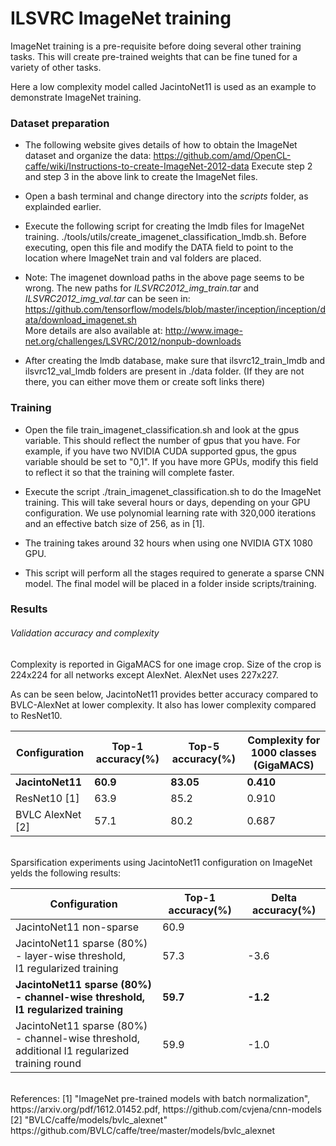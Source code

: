 # ILSVRC ImageNet training

ImageNet training is a pre-requisite before doing several other training tasks. This will create pre-trained weights that can be fine tuned for a variety of other tasks.

Here a low complexity model called JacintoNet11 is used as an example to demonstrate ImageNet training.

### Dataset preparation

* The following website gives details of how to obtain the ImageNet dataset and organize the data: 
https://github.com/amd/OpenCL-caffe/wiki/Instructions-to-create-ImageNet-2012-data
Execute step 2 and step 3 in the above link to create the ImageNet files.

* Open a bash terminal and change directory into the *scripts* folder, as explainded earlier.

* Execute the following script for creating the lmdb files for  ImageNet training.
./tools/utils/create_imagenet_classification_lmdb.sh. 
Before executing, open this file and modify the DATA field to point to the location where ImageNet train and val folders are placed.

* Note: The imagenet download paths in the above page seems to be wrong. The new paths for *ILSVRC2012_img_train.tar* and *ILSVRC2012_img_val.tar* can be seen in:
https://github.com/tensorflow/models/blob/master/inception/inception/data/download_imagenet.sh  
More details are also available at: http://www.image-net.org/challenges/LSVRC/2012/nonpub-downloads

* After creating the lmdb database, make sure that ilsvrc12_train_lmdb and ilsvrc12_val_lmdb folders are present in ./data folder. (If they are not there, you can either move them or create soft links there)

### Training 
* Open the file train_imagenet_classification.sh  and look at the gpus variable. This should reflect the number of gpus that you have. For example, if you have two NVIDIA CUDA supported gpus, the gpus variable should be set to "0,1". If you have more GPUs, modify this field to reflect it so that the training will complete faster.

* Execute the script ./train_imagenet_classification.sh to do the ImageNet training. This will take several hours or days, depending on your GPU configuration. We use polynomial learning rate with 320,000 iterations and an effective batch size of 256, as in [1].

* The training takes around 32 hours when using one NVIDIA GTX 1080 GPU.

* This script will perform all the stages required to generate a sparse CNN model. The final model will be placed in a folder inside scripts/training.

### Results 

###### Validation accuracy and complexity 
Complexity is reported in GigaMACS for one image crop. Size of the crop is 224x224 for all networks except AlexNet. AlexNet uses 227x227.

As can be seen below, JacintoNet11 provides better accuracy compared to BVLC-AlexNet at lower complexity. It also has lower complexity compared to ResNet10.

|Configuration      |Top-1 accuracy(%)| Top-5 accuracy(%) |Complexity for 1000 classes (GigaMACS)|
|-------------------|-----------------|----------------|---------------------------|
|<b>JacintoNet11    |<b>60.9          |<b>83.05        |<b>0.410                   |
|ResNet10 [1]       |63.9             |85.2            |0.910                      |
|BVLC AlexNet [2]   |57.1             |80.2            |0.687                      |

<br>
Sparsification experiments using JacintoNet11 configuration on ImageNet yelds the following results:

|Configuration                                       |Top-1 accuracy(%)| Delta accuracy(%) |
|----------------------------------------------------|-----------------|----------------|
|JacintoNet11 non-sparse                             |60.9             |                |
|JacintoNet11 sparse (80%) - layer-wise threshold,   <br>l1 regularized training     |57.3         | -3.6           |
|<b>JacintoNet11 sparse (80%) - channel-wise threshold, <br>l1 regularized training     |<b>59.7         |<b> -1.2           |
|JacintoNet11 sparse (80%) - channel-wise threshold, <br>additional l1 regularized training round  |59.9  | -1.0    |

<br>
References:
[1] "ImageNet pre-trained models with batch normalization", https://arxiv.org/pdf/1612.01452.pdf, https://github.com/cvjena/cnn-models <br>
[2] "BVLC/caffe/models/bvlc_alexnet" https://github.com/BVLC/caffe/tree/master/models/bvlc_alexnet
